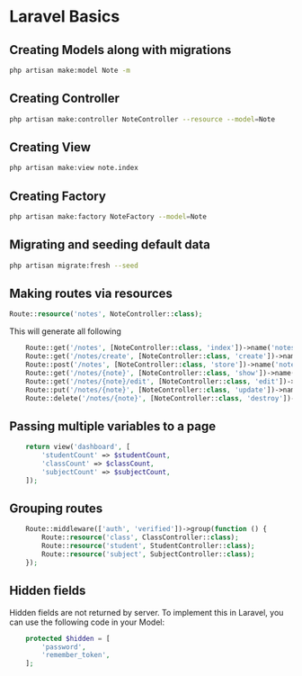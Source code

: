 # Laravel Basics

## Creating Models along with migrations

```bash
php artisan make:model Note -m
```

## Creating Controller

```bash
php artisan make:controller NoteController --resource --model=Note
```

## Creating View

```bash
php artisan make:view note.index
```

## Creating Factory

```bash
php artisan make:factory NoteFactory --model=Note
```

## Migrating and seeding default data

```bash
php artisan migrate:fresh --seed
```

## Making routes via resources

```php
Route::resource('notes', NoteController::class);
```

This will generate all following

```php
    Route::get('/notes', [NoteController::class, 'index'])->name('notes.index'); // List all notes
    Route::get('/notes/create', [NoteController::class, 'create'])->name('notes.create'); // Show form to create a new note
    Route::post('/notes', [NoteController::class, 'store'])->name('notes.store'); // Store a new note
    Route::get('/notes/{note}', [NoteController::class, 'show'])->name('notes.show'); // Show a specific note
    Route::get('/notes/{note}/edit', [NoteController::class, 'edit'])->name('notes.edit'); // Show form to edit a specific note
    Route::put('/notes/{note}', [NoteController::class, 'update'])->name('notes.update'); // Update a specific note
    Route::delete('/notes/{note}', [NoteController::class, 'destroy'])->name('notes.destroy'); // Delete a specific note
```

## Passing multiple variables to a page

```php
    return view('dashboard', [
        'studentCount' => $studentCount,
        'classCount' => $classCount,
        'subjectCount' => $subjectCount,
    ]);
```

## Grouping routes

```php
    Route::middleware(['auth', 'verified'])->group(function () {
        Route::resource('class', ClassController::class);
        Route::resource('student', StudentController::class);
        Route::resource('subject', SubjectController::class);
    });
```

## Hidden fields

Hidden fields are not returned by server. To implement this in Laravel, you can use the following code in your Model:

```php
    protected $hidden = [
        'password',
        'remember_token',
    ];
```
